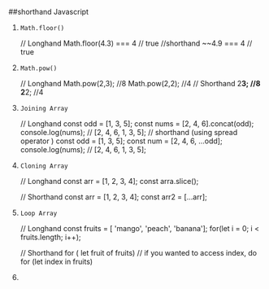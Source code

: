 ##shorthand Javascript
1. ```Math.floor()```
   
   // Longhand
   Math.floor(4.3) === 4 // true
   //shorthand
   ~~4.9 === 4 // true

2. ```Math.pow()```
   
   // Longhand
     Math.pow(2,3); //8
     Math.pow(2,2); //4
   // Shorthand
     2**3; //8
     2**2; //4
   
3. ```Joining Array```
   
   // Longhand
     const odd = [1, 3, 5];
     const nums = [2, 4, 6].concat(odd);
     console.log(nums); // [2, 4, 6, 1, 3, 5];
   // shorthand (using spread operator )
     const odd = [1, 3, 5];
     const num = [2, 4, 6, ...odd];
     console.log(nums); // [2, 4, 6, 1, 3, 5];
   
4. ```Cloning Array```
   
     // Longhand
     const arr = [1, 2, 3, 4];
     const arra.slice();

     //  Shorthand
     const arr = [1, 2, 3, 4];
     const arr2 = [...arr];
   
5. ```Loop Array```
   
     // Longhand
     const fruits = [ 'mango', 'peach', 'banana'];
     for(let i = 0; i < fruits.length; i++);

     // Shorthand
     for ( let fruit of fruits)
     // if you wanted to access index, do
     for (let index in  fruits)
   
6. 
